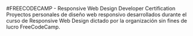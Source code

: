 #FREECODECAMP - Responsive Web Design Developer Certification
Proyectos personales de diseño web responsivo 
desarrollados durante el curso de Responsive Web
Design dictado por la organización sin fines de lucro 
FreeCodeCamp.
